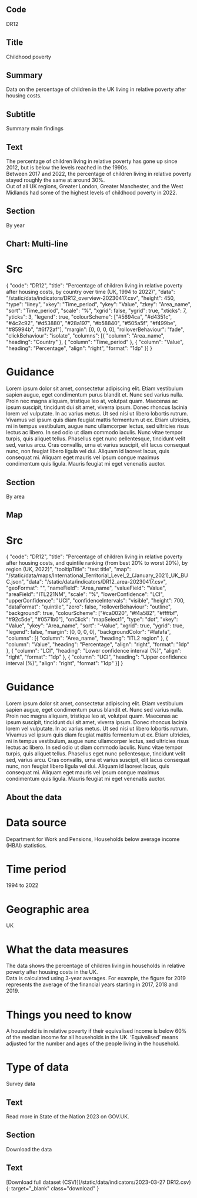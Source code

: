 ## Code
DR12

## Title
Childhood poverty

## Summary
Data on the percentage of children in the UK living in relative poverty after housing costs.

## Subtitle
Summary main findings

## Text
The percentage of children living in relative poverty has gone up since 2012, but is below the levels reached in the 1990s.<br>
Between 2017 and 2022, the percentage of children living in relative poverty stayed roughly the same at around 30%.<br>
Out of all UK regions, Greater London, Greater Manchester, and the West Midlands had some of the highest levels of childhood poverty in 2022.

## Section
By year

## Chart: Multi-line
# Src
{ "code": "DR12", "title": "Percentage of children living in relative poverty after housing costs, by country over time (UK, 1994 to 2022)", "data": "/static/data/indicators/DR12_overview-20230417.csv", "height": 450, "type": "liney", "xkey": "Time_period", "ykey": "Value", "zkey": "Area_name", "sort": "Time_period", "scale": "%", "xgrid": false, "ygrid": true, "xticks": 7, "yticks": 3, "legend": true, "colourScheme": ["#5694ca", "#d4351c", "#4c2c92", "#d53880", "#28a197", "#b58840", "#505a5f", "#f499be", "#85994b", "#6f72af"], "margin": [0, 0, 0, 0], "rolloverBehaviour": "fade", "clickBehaviour": "isolate", "columns": [{ "column": "Area_name", "heading": "Country" }, { "column": "Time_period" }, { "column": "Value", "heading": "Percentage", "align": "right", "format": "1dp" }] }

# Guidance
Lorem ipsum dolor sit amet, consectetur adipiscing elit. Etiam vestibulum sapien augue, eget condimentum purus blandit et. Nunc sed varius nulla. Proin nec magna aliquam, tristique leo at, volutpat quam. Maecenas ac ipsum suscipit, tincidunt dui sit amet, viverra ipsum. Donec rhoncus lacinia lorem vel vulputate. In ac varius metus. Ut sed nisi ut libero lobortis rutrum. Vivamus vel ipsum quis diam feugiat mattis fermentum ut ex. Etiam ultricies, mi in tempus vestibulum, augue nunc ullamcorper lectus, sed ultricies risus lectus ac libero. In sed odio ut diam commodo iaculis. Nunc vitae tempor turpis, quis aliquet tellus. Phasellus eget nunc pellentesque, tincidunt velit sed, varius arcu. Cras convallis, urna et varius suscipit, elit lacus consequat nunc, non feugiat libero ligula vel dui. Aliquam id laoreet lacus, quis consequat mi. Aliquam eget mauris vel ipsum congue maximus condimentum quis ligula. Mauris feugiat mi eget venenatis auctor.

## Section
By area

## Map
# Src
{ "code": "DR12", "title": "Percentage of children living in relative poverty after housing costs, and quintile ranking (from best 20% to worst 20%), by region (UK, 2022)", "tooltipTitle": "test title", "map": "/static/data/maps/International_Territorial_Level_2_(January_2021)_UK_BUC.json", "data": "/static/data/indicators/DR12_area-20230417.csv", "geoFormat": "", "nameField": "Area_name", "valueField": "Value", "areaField": "ITL221NM", "scale": "%", "lowerConfidence": "LCI", "upperConfidence": "UCI", "confidenceIntervals": "visible", "height": 700, "dataFormat": "quintile", "zero": false, "rolloverBehaviour": "outline", "background": true, "colourScheme": ["#ca0020", "#f4a582", "#ffffbf", "#92c5de", "#0571b0"], "onClick": "mapSelect1", "type": "dot", "xkey": "Value", "ykey": "Area_name", "sort": "-Value", "xgrid": true, "ygrid": true, "legend": false, "margin": [0, 0, 0, 0], "backgroundColor": "#fafafa", "columns": [{ "column": "Area_name", "heading": "ITL2 region" }, { "column": "Value", "heading": "Percentage", "align": "right", "format": "1dp" }, { "column": "LCI", "heading": "Lower confidence interval (%)", "align": "right", "format": "1dp" }, { "column": "UCI", "heading": "Upper confidence interval (%)", "align": "right", "format": "1dp" }] }

# Guidance
Lorem ipsum dolor sit amet, consectetur adipiscing elit. Etiam vestibulum sapien augue, eget condimentum purus blandit et. Nunc sed varius nulla. Proin nec magna aliquam, tristique leo at, volutpat quam. Maecenas ac ipsum suscipit, tincidunt dui sit amet, viverra ipsum. Donec rhoncus lacinia lorem vel vulputate. In ac varius metus. Ut sed nisi ut libero lobortis rutrum. Vivamus vel ipsum quis diam feugiat mattis fermentum ut ex. Etiam ultricies, mi in tempus vestibulum, augue nunc ullamcorper lectus, sed ultricies risus lectus ac libero. In sed odio ut diam commodo iaculis. Nunc vitae tempor turpis, quis aliquet tellus. Phasellus eget nunc pellentesque, tincidunt velit sed, varius arcu. Cras convallis, urna et varius suscipit, elit lacus consequat nunc, non feugiat libero ligula vel dui. Aliquam id laoreet lacus, quis consequat mi. Aliquam eget mauris vel ipsum congue maximus condimentum quis ligula. Mauris feugiat mi eget venenatis auctor.

## About the data
# Data source
Department for Work and Pensions, Households below average income (HBAI) statistics.

# Time period
1994 to 2022

# Geographic area
UK

# What the data measures
The data shows the percentage of children living in households in relative poverty after housing costs in the UK.<br>
Data is calculated using 3-year averages. For example, the figure for 2019 represents the average of the financial years starting in 2017, 2018 and 2019.

# Things you need to know
A household is in relative poverty if their equivalised income is below 60% of the median income for all households in the UK. ‘Equivalised’ means adjusted for the number and ages of the people living in the household.

# Type of data
Survey data

## Text
Read more in State of the Nation 2023 on GOV.UK.

## Section
Download the data

## Text
[Download full dataset (CSV)](/static/data/indicators/2023-03-27 DR12.csv){: target="_blank" class="download" }
